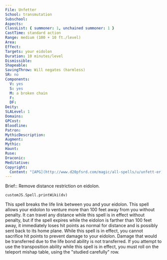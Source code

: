 ```yaml
---
File: Unfetter
School: transmutation
Subschool: 
Aspects: 
ClassList: { summoner: 1, unchained summoner: 1 }
CastTime: standard action
Range: medium (100 + 10 ft./level)
Area: 
Effect: 
Targets: your eidolon
Duration: 10 minutes/level
Dismissible: 
Shapeable: 
SavingThrow: Will negates (harmless)
SR: no
Components:
  V: yes
  S: yes
  M: a broken chain
  F: 
  DF: 
Deity: 
SLALevel: 1
Domains: 
GPCost: 
Bloodline: 
Patron: 
MythicDescription: 
Augment: 
Mythic: 
Haunt: 
Ruse: 
Draconic: 
Meditative: 
Copyright:
  Content: "[APG](http://www.d20pfsrd.com/magic/all-spells/u/unfett-er)"
---
```

Brief:: Remove distance restriction on eidolon.

```dataviewjs
customJS.Spell.printWiki(dv)
```

This spell breaks the life link between you and your eidolon. This spell allows your eidolon to venture more than 100 feet away from you without penalty. It can travel any distance while this spell is in effect without penalty, but if the spell expires while the eidolon is farther than 100 feet away, it immediately loses hit points as normal for distance and is possibly sent back to its home plane. While this spell is in effect, you cannot sacrifice hit points to prevent damage to your eidolon. Damage that would be transferred due to the life bond ability is not transferred. If you attempt to use the transposition ability while this spell is in effect, you must roll on the teleport mishap table, using the "studied carefully" row.
